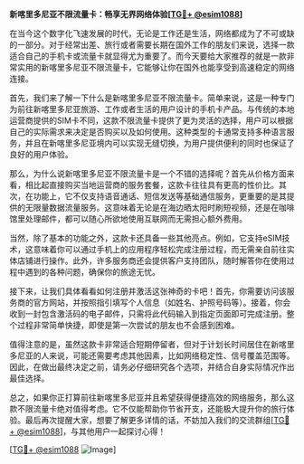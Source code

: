 **新喀里多尼亚不限流量卡：畅享无界网络体验[[TG💪+ @esim1088](https://t.me/s/esim1088)]**

在当今这个数字化飞速发展的时代，无论是工作还是生活，网络都成为了不可或缺的一部分。对于经常出差、旅行或者需要长期在国外工作的朋友们来说，选择一款适合自己的手机卡或流量卡就显得尤为重要了。而今天要给大家推荐的就是一款非常实用的新喀里多尼亚不限流量卡，它能够让你在国外也能享受到高速稳定的网络连接。

首先，我们来了解一下什么是新喀里多尼亚不限流量卡。简单来说，这是一种专门为前往新喀里多尼亚旅游、工作或者生活的用户设计的手机卡产品。与传统的本地运营商提供的SIM卡不同，这款不限流量卡提供了更为灵活的选择，用户可以根据自己的实际需求来决定是否购买以及如何使用。这种类型的卡通常支持多种语言服务，并且在新喀里多尼亚境内可以实现无缝切换，为用户提供便利的同时也保证了良好的用户体验。

那么，为什么说新喀里多尼亚不限流量卡是一个不错的选择呢？首先从价格方面来看，相比起直接购买当地运营商的服务套餐，这款卡往往具有更高的性价比。其次，在功能上，它不仅支持语音通话、短信发送等基础通信服务，更重要的是其提供的无限量数据流量服务。这意味着无论是在海边晒太阳时刷短视频，还是在咖啡馆里处理邮件，都可以随心所欲地使用互联网而无需担心额外费用。

当然，除了基本的功能之外，这款卡还具备一些其他亮点。例如，它支持eSIM技术，这意味着你可以通过手机上的应用程序轻松完成注册过程，而无需亲自前往实体店铺进行操作。此外，许多服务商还会提供客户支持团队，随时解答你在使用过程中遇到的各种问题，确保你的旅途无忧。

接下来，让我们具体看看如何注册并激活这张神奇的卡吧！首先，你需要访问该服务商的官方网站，并按照指引填写个人信息（如姓名、护照号码等）。接着，你会收到一封包含激活码的电子邮件，只需将此代码输入到指定页面即可完成注册。整个过程非常简单快捷，即使是第一次尝试的朋友也不会感到困难。

值得注意的是，虽然这款卡非常适合短期停留者，但对于计划长时间居住在新喀里多尼亚的人来说，可能还需要考虑其他因素，比如网络稳定性、信号覆盖范围等。因此，在做出最终决定之前，请务必仔细研究各个选项，并结合自身实际情况作出最佳选择。

总之，如果你正打算前往新喀里多尼亚并且希望获得便捷高效的网络服务，那么这款不限流量卡绝对值得考虑。它不仅能帮助你节省开支，还能极大提升你的旅行体验。最后再次提醒大家，想要了解更多详情的话，不妨加入我们的交流群组[[TG💪+ @esim1088](https://t.me/s/esim1088)]，与其他用户一起探讨心得！

[[TG💪+ @esim1088](https://t.me/s/esim1088) ![Image](https://i.postimg.cc/4NQfJmqS/Snipaste-2025-05-13-00-14-12.png)]